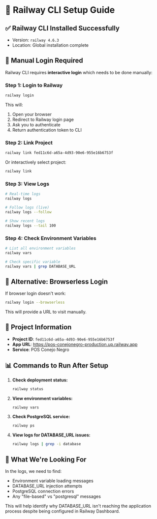 # 🚀 Railway CLI Setup Guide

## ✅ Railway CLI Installed Successfully
- Version: `railway 4.6.3`
- Location: Global installation complete

## 🔑 Manual Login Required

Railway CLI requires **interactive login** which needs to be done manually:

### Step 1: Login to Railway
```bash
railway login
```
This will:
1. Open your browser
2. Redirect to Railway login page
3. Ask you to authenticate
4. Return authentication token to CLI

### Step 2: Link Project
```bash
railway link fed11c6d-a65a-4d93-90e6-955e16b6753f
```
Or interactively select project:
```bash
railway link
```

### Step 3: View Logs
```bash
# Real-time logs
railway logs

# Follow logs (live)
railway logs --follow

# Show recent logs
railway logs --tail 100
```

### Step 4: Check Environment Variables
```bash
# List all environment variables
railway vars

# Check specific variable
railway vars | grep DATABASE_URL
```

## 🔧 Alternative: Browserless Login

If browser login doesn't work:
```bash
railway login --browserless
```
This will provide a URL to visit manually.

## 🎯 Project Information
- **Project ID**: `fed11c6d-a65a-4d93-90e6-955e16b6753f`
- **App URL**: https://pos-conejonegro-production.up.railway.app
- **Service**: POS Conejo Negro

## 📊 Commands to Run After Setup

1. **Check deployment status:**
   ```bash
   railway status
   ```

2. **View environment variables:**
   ```bash
   railway vars
   ```

3. **Check PostgreSQL service:**
   ```bash
   railway ps
   ```

4. **View logs for DATABASE_URL issues:**
   ```bash
   railway logs | grep -i database
   ```

## 🚨 What We're Looking For

In the logs, we need to find:
- Environment variable loading messages
- DATABASE_URL injection attempts
- PostgreSQL connection errors
- Any "file-based" vs "postgresql" messages

This will help identify why DATABASE_URL isn't reaching the application process despite being configured in Railway Dashboard.